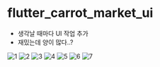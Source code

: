 # flutter_carrot_market_ui

- 생각날 때마다 UI 작업 추가
- 재밌는데 양이 많다..?

![1](assets/1.png)
![2](assets/2.png)
![3](assets/3.png)
![4](assets/4.png)
![5](assets/5.png)
![6](assets/6.png)
![7](assets/7.png)
